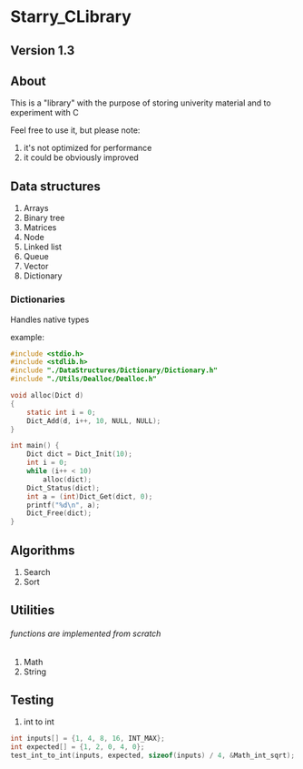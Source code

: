 # Starry_CLibrary

## Version 1.3

## About

This is a "library" with the purpose of storing univerity material and to experiment with C

Feel free to use it, but please note:

1. it's not optimized for performance
2. it could be obviously improved

## Data structures

1. Arrays
2. Binary tree
3. Matrices
4. Node
5. Linked list
6. Queue
7. Vector
8. Dictionary

### Dictionaries

Handles native types

example:

```c
#include <stdio.h>
#include <stdlib.h>
#include "./DataStructures/Dictionary/Dictionary.h"
#include "./Utils/Dealloc/Dealloc.h"

void alloc(Dict d)
{
	static int i = 0;
	Dict_Add(d, i++, 10, NULL, NULL);
}

int main() {
	Dict dict = Dict_Init(10);
	int i = 0;
	while (i++ < 10)
		alloc(dict);
	Dict_Status(dict);
	int a = (int)Dict_Get(dict, 0);
	printf("%d\n", a);
	Dict_Free(dict);
}


```

## Algorithms

1. Search
2. Sort

## Utilities

###### functions are implemented from scratch

1. Math
2. String

## Testing

1. int to int

```c
int inputs[] = {1, 4, 8, 16, INT_MAX};
int expected[] = {1, 2, 0, 4, 0};
test_int_to_int(inputs, expected, sizeof(inputs) / 4, &Math_int_sqrt);
```
